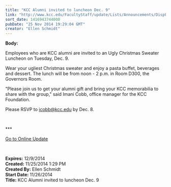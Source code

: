 ```yaml
---
title: "KCC Alumni invited to luncheon Dec. 9"
link: "http://www.kcc.edu/FacultyStaff/update/Lists/Announcements/DispForm.aspx?ID=1747"
sort_date: 1416943744000
pubDate: "25 Nov 2014 19:29:04 GMT"
creator: "Ellen Schmidt"
---
```


<div><b>Body:</b> <div class="ExternalClassCDAD914BE9D544508479AE8B0CB579C6"><p>​Employees who are KCC alumni are invited to an Ugly Christmas Sweater Luncheon on Tuesday, Dec. 9. </p>
<p>Wear your ugliest Christmas sweater and enjoy a pasta buffet, beverages and dessert. The lunch will be from noon - 2 p.m. in Room D300, the Governors Room.</p>
<p>&quot;Please join us to get your alumni gift and bring your KCC memorabilia to share with the group,&quot; said Imani Cobb, office manager for the KCC Foundation.</p>
<p>Please RSVP to <a href="mailto:icobb@kcc.edu">icobb@kcc.edu</a> by Dec. 8.   <br /></p>
<p> </p>
<p>***</p>
<p><a href="/update">Go to Online Update</a></p>
<p> </p></div></div>
<div><b>Expires:</b> 12/9/2014</div>
<div><b>Created:</b> 11/25/2014 1:29 PM</div>
<div><b>Created By:</b> Ellen Schmidt</div>
<div><b>Start Date:</b> 11/26/2014</div>
<div><b>Title:</b> KCC Alumni invited to luncheon Dec. 9</div>
